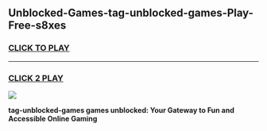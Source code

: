
## Unblocked-Games-tag-unblocked-games-Play-Free-s8xes
<h3>
<a href="https://premium76.site?title=tag-unblocked-games&ref=10A">CLICK TO PLAY</a></h3>
<hr>

<h3>
<a href="https://premium76.site?title=tag-unblocked-games&ref=10A">CLICK 2 PLAY</a>
  
</h3>

<a href="https://premium76.site?title=tag-unblocked-games&ref=10A"><img src="https://clearcache.store/games.png"></a>


**tag-unblocked-games games unblocked: Your Gateway to Fun and Accessible Online Gaming**
